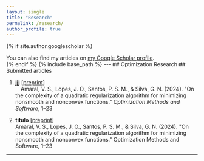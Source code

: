 ```yaml
---
layout: single
title: "Research"
permalink: /research/
author_profile: true
---
```

{% if site.author.googlescholar %}
  <div class="wordwrap">You can also find my articles on <a href="{{site.author.googlescholar}}">my Google Scholar profile</a>.</div>
{% endif %}
{% include base_path %}
---
## Optimization Research
## Submitted articles

1. **jjj** [<a href="LINK_DO_PREPRINT_1">preprint</a>]  
   <span style="margin-left: 1em;">Amaral, V. S., Lopes, J. O., Santos, P. S. M., & Silva, G. N. (2024). "On the complexity of a quadratic regularization algorithm for minimizing nonsmooth and nonconvex functions." *Optimization Methods and Software*, 1–23</span>

2. **titulo** [<a href="LINK_DO_PREPRINT_2">preprint</a>]  
   Amaral, V. S., Lopes, J. O., Santos, P. S. M., & Silva, G. N. (2024). "On the complexity of a quadratic regularization algorithm for minimizing nonsmooth and nonconvex functions." Optimization Methods and Software, 1–23  

---
